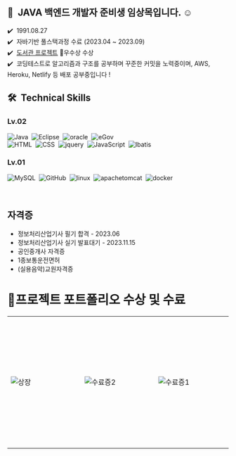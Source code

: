 ## 👋 &nbsp;JAVA 백엔드 개발자 준비생 임상목입니다. ☺️
✔️ &nbsp;1991.08.27\
✔️ &nbsp;자바기반 풀스택과정 수료 (2023.04 ~ 2023.09)\
✔️ &nbsp;[도서관 프로젝트](https://github.com/sangmok12/library/blob/main/README.md)  🥇우수상 수상\
✔️ &nbsp;코딩테스트로 알고리즘과 구조를 공부하며 꾸준한 커밋을 노력중이며, AWS, Heroku, Netlify 등 배포 공부중입니다 !

## 🛠 &nbsp;Technical Skills

### Lv.02

![Java](https://img.shields.io/badge/-JAVA-05122A?style=flat&logo=openJDK)&nbsp;
![Eclipse](https://img.shields.io/badge/-Eclipse-05122A?style=flat&logo=Eclipse&logoColor=512BD4)&nbsp;
![oracle](https://img.shields.io/badge/-oracleDB-05122A?style=flat&logo=oracle&logoColor=F80000)&nbsp;
![eGov](https://img.shields.io/badge/-eGovFramework-05122A?style=flat&logo=/e/&logoColor=F16521)&nbsp;\
![HTML](https://img.shields.io/badge/-HTML-05122A?style=flat&logo=HTML5)&nbsp;
![CSS](https://img.shields.io/badge/-CSS-05122A?style=flat&logo=CSS3&logoColor=1572B6)&nbsp;
![jquery](https://img.shields.io/badge/-jquery-05122A?style=flat&logo=jquery&logoColor=0769AD)&nbsp;
![JavaScript](https://img.shields.io/badge/-JavaScript-05122A?style=flat&logo=javascript)&nbsp;
![Ibatis](https://img.shields.io/badge/-Ibatis-05122A?style=flat&logo=foodpanda)&nbsp;


### Lv.01

![MySQL](https://img.shields.io/badge/-MySQL-05122A?style=flat&logo=mysql&logoColor=4479A1)&nbsp;
![GitHub](https://img.shields.io/badge/-GitHub-05122A?style=flat&logo=github)&nbsp;
![linux](https://img.shields.io/badge/-Linux-05122A?style=flat&logo=linux)&nbsp;
![apachetomcat](https://img.shields.io/badge/-ApacheTomcat-05122A?style=flat&logo=apachetomcat)&nbsp;
![docker](https://img.shields.io/badge/-docker-05122A?style=flat&logo=docker&logoColor=2496ED)&nbsp;

<br/>

## 자격증
* 정보처리산업기사 필기 합격 - 2023.06
* 정보처리산업기사 실기 발표대기 - 2023.11.15
* 공인중개사 자격증
* 1종보통운전면허
* (실용음악)교원자격증

# 🥇프로젝트 포트폴리오 수상 및 수료

<table>
 <tr width="900" height="300">
  <td width="300">
   
   ![상장](https://github.com/sangmok12/library/assets/132993309/a81f44a4-4e41-4405-b5cf-a37799f2676c)
</td>
  <td width="300">
   
   ![수료증2](https://github.com/sangmok12/library/assets/132993309/cb686b21-ad3f-4d1a-bb5c-bd6b49d6ab8e)
</td>
  <td width="300">
   
   ![수료증1](https://github.com/sangmok12/library/assets/132993309/6cdc9f4d-8964-4e07-83fe-47431b7b935e)
</td>
  
 </tr>
</table>

